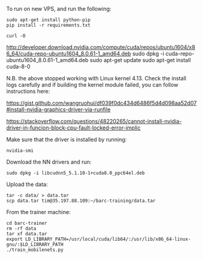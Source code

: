 

To run on new VPS, and run the following:

    sudo apt-get install python-pip
    pip install -r requirements.txt

    curl -O
  http://developer.download.nvidia.com/compute/cuda/repos/ubuntu1604/x86_64/cuda-repo-ubuntu1604_8.0.61-1_amd64.deb
    sudo dpkg -i cuda-repo-ubuntu1604_8.0.61-1_amd64.deb
    sudo apt-get update
    sudo apt-get install cuda-8-0

N.B. the above stopped working with Linux kernel 4.13. Check the install logs carefully and if building the kernel module failed, you can follow instructions here:

https://gist.github.com/wangruohui/df039f0dc434d6486f5d4d098aa52d07#install-nvidia-graphics-driver-via-runfile

https://stackoverflow.com/questions/48220265/cannot-install-nvidia-driver-in-funcion-block-cpu-fault-locked-error-implic

Make sure that the driver is installed by running:

    nvidia-smi

Download the NN drivers and run:

    sudo dpkg -i libcudnn5_5.1.10-1+cuda8.0_ppc64el.deb

Upload the data:

    tar -c data/ > data.tar
    scp data.tar tim@35.197.88.109:~/barc-training/data.tar

From the trainer machine:

    cd barc-trainer
    rm -rf data
    tar xf data.tar
    export LD_LIBRARY_PATH=/usr/local/cuda/lib64/:/usr/lib/x86_64-linux-gnu/:$LD_LIBRARY_PATH
    ./train_mobilenets.py

